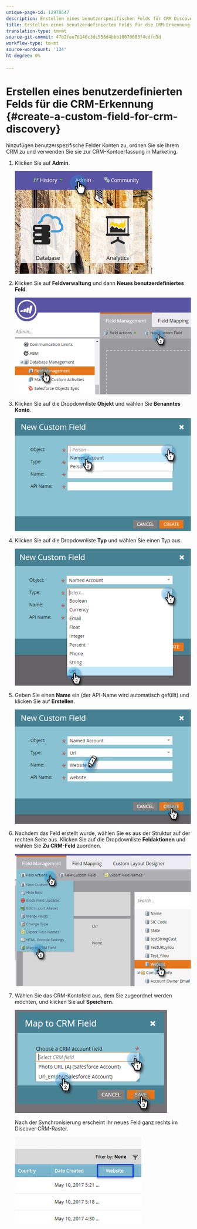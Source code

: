 ```yaml
---
unique-page-id: 12978647
description: Erstellen eines benutzerspezifischen Felds für CRM Discovery - Marketing Docs - Produktdokumentation
title: Erstellen eines benutzerdefinierten Felds für die CRM-Erkennung
translation-type: tm+mt
source-git-commit: 47b2fee7d146c3dc558d4bbb10070683f4cdfd3d
workflow-type: tm+mt
source-wordcount: '134'
ht-degree: 0%

---
```



# Erstellen eines benutzerdefinierten Felds für die CRM-Erkennung {#create-a-custom-field-for-crm-discovery}

hinzufügen benutzerspezifische Felder Konten zu, ordnen Sie sie Ihrem CRM zu und verwenden Sie sie zur CRM-Kontoerfassung in Marketing.

1. Klicken Sie auf **Admin**.

   ![](assets/admin.png)

1. Klicken Sie auf **Feldverwaltung** und dann **Neues benutzerdefiniertes Feld**.

   ![](assets/two-4.png)

1. Klicken Sie auf die Dropdownliste **Objekt** und wählen Sie **Benanntes Konto**.

   ![](assets/three-3.png)

1. Klicken Sie auf die Dropdownliste **Typ** und wählen Sie einen Typ aus.

   ![](assets/four-3.png)

1. Geben Sie einen **Name** ein (der API-Name wird automatisch gefüllt) und klicken Sie auf **Erstellen**.

   ![](assets/five-3.png)

1. Nachdem das Feld erstellt wurde, wählen Sie es aus der Struktur auf der rechten Seite aus. Klicken Sie auf die Dropdownliste **Feldaktionen** und wählen Sie **Zu CRM-Feld** zuordnen.

   ![](assets/six-2.png)

1. Wählen Sie das CRM-Kontofeld aus, dem Sie zugeordnet werden möchten, und klicken Sie auf **Speichern**.

   ![](assets/seven-1.png)

   Nach der Synchronisierung erscheint Ihr neues Feld ganz rechts im Discover CRM-Raster.

   ![](assets/eight.png)

